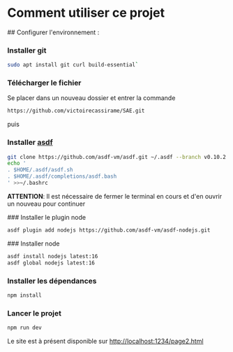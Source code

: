 # Comment utiliser ce projet

## Configurer l'environnement : 

### Installer git

 ```bash
 sudo apt install git curl build-essential`
```

### Télécharger le fichier

Se placer dans un nouveau dossier et entrer la commande
```bash
https://github.com/victoirecassirame/SAE.git
```
puis 

### Installer [asdf](https://github.com/asdf-vm/asdf) 

```bash
git clone https://github.com/asdf-vm/asdf.git ~/.asdf --branch v0.10.2
echo '
. $HOME/.asdf/asdf.sh
. $HOME/.asdf/completions/asdf.bash
' >>~/.bashrc
```

**ATTENTION**: Il est nécessaire de fermer le terminal en cours et d'en ouvrir un nouveau pour continuer

### Installer le plugin node


```bash
asdf plugin add nodejs https://github.com/asdf-vm/asdf-nodejs.git
```

### Installer node

```bash
asdf install nodejs latest:16
asdf global nodejs latest:16
```

### Installer les dépendances

```bash
npm install
```

### Lancer le projet

```bash
npm run dev
```

Le site est à présent disponible sur [http://localhost:1234/page2.html](http://localhost:1234/page2.html)

